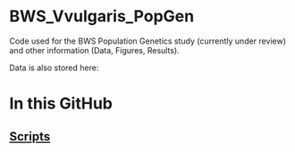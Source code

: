 # BWS_Vvulgaris_PopGen
Code used for the BWS Population Genetics study (currently under review) and other information (Data, Figures, Results). 

Data is also stored here: 

# In this GitHub

## [Scripts](https://github.com/iona-ce/BWS_Vvulgaris_PopGen/tree/main/Scripts)
